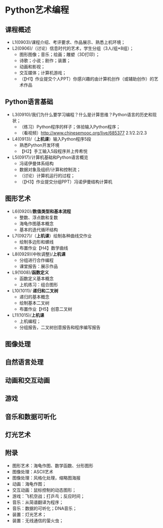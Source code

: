 # Python艺术编程
## 课程概述
- L1(0903)/课程介绍、考评要求、作品展示、熟悉上机环境；
- L2(0906)/（讨论）信息时代的艺术，学生分组（3人/组*8组）；
  - 图形图像；音乐；绘画；雕塑（3D打印）；
  - 诗歌；小说；剧作；装置；
  - 动画和影视；
  - 交互媒体；计算机游戏；
  - （【H1】作业提交个人PPT）你感兴趣的由计算机创作（或辅助创作）的艺术作品

## Python语言基础
- L3(0910)/我们为什么要学习编程？什么是计算思维？Python语言的历史和现状；
  - （练习）Python程序的样子；体验输入Python程序；
  - （看视频）http://www.chinesemooc.org/live/685377 2.1/2.2/2.3
- L4(0913)/（__上机课__）输入Python程序5段
  - 熟悉Python开发环境
  - 【H2】手工输入5段程序并上传希悦
- L5(0917)/计算机基础和Python语言概览
  - 冯诺伊曼体系结构
  - 数据对象及组织/计算和控制流；
  - （讨论）计算机运行的过程；
  - （【H3】作业提交分组PPT）冯诺伊曼结构计算机

## 图形艺术
- L6(0920)/__数值类型和基本流程__
  - 整数、浮点数和复数
  - 海龟作图基本概念
  - 基本的迭代循环结构
- L7(0927)/（__上机课__）绘制各种曲线交作业
  - 绘制多边形和螺线
  - 布置作业【H4】数学曲线
- L8(0929)(中秋调整)/__上机课__
  - 分组进行合作编程
  - 课堂报告：展示作品
- L9(1008)/__函数定义__
  - 函数定义基本概念
  - 上机练习：组合图形
- L10(1011)/ __递归和二叉树__
  - 递归的基本概念
  - 绘制基本二叉树
  - 布置作业【H5】创意二叉树
- L11(1015)/__上机课__
  - 上机编程；
  - 分组报告，二叉树创意报告和程序编写报告

## 图像处理
## 自然语言处理
## 动画和交互动画
## 游戏
## 音乐和数据可听化
## 灯光艺术

## 附录
- 图形艺术：海龟作图、数学函数、分形图形
- 图像处理：ASCII艺术
- 图像处理：风格化处理，缩略图海报
- 动画：海龟作图；
- 交互动画：鼠标控制的动态图形；
- 游戏：飞机空战；打乒乓；反应时间；
- 音乐：从简谱翻译为程序；
- 音乐：数据的可听化；DNA音乐；
- 装置：灯光艺术；
- 装置：无线通信的萤火虫；